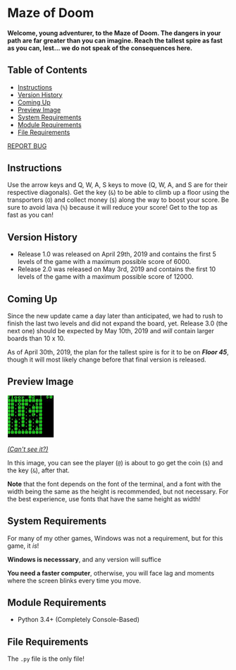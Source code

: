 # Maze of Doom
#### Welcome, young adventurer, to the Maze of Doom. The dangers in your path are far greater than you can imagine. Reach the tallest spire as fast as you can, lest... we do not speak of the consequences here.

## Table of Contents
- [Instructions](#instructions)
- [Version History](#version-history)
- [Coming Up](#coming-up)
- [Preview Image](#preview-image)
- [System Requirements](#system-requirements)
- [Module Requirements](#module-requirements)
- [File Requirements](#file-requirements)

[REPORT BUG](https://forms.gle/cPBmojKbcK9bVbfa7)

## Instructions
Use the arrow keys and Q, W, A, S keys to move (Q, W, A, and S are for their respective diagonals). Get the key (`&`) to be able to climb up a floor using the transporters (`O`) and collect money (`$`) along the way to boost your score. Be sure to avoid lava (`%`) because it will reduce your score! Get to the top as fast as you can!

## Version History
- Release 1.0 was released on April 29th, 2019 and contains the first 5 levels of the game with a maximum possible score of 6000.
- Release 2.0 was released on May 3rd, 2019 and contains the first 10 levels of the game with a maximum possible score of 12000.

## Coming Up
Since the new update came a day later than anticipated, we had to rush to finish the last two levels and did not expand the board, yet. Release 3.0 (the next one) should be expected by May 10th, 2019 and *will* contain larger boards than 10 x 10.

As of April 30th, 2019, the plan for the tallest spire is for it to be on ***Floor 45***, though it will most likely change before that final version is released.

## Preview Image
![Preview Image](mazeofdoom_previewimage.JPG)

*[(Can't see it?)](https://github.com/0xmmalik/Maze-of-Doom/blob/master/mazeofdoom_previewimage.JPG)*

In this image, you can see the player (`@`) is about to go get the coin (`$`) and the key (`&`), after that. 

**Note** that the font depends on the font of the terminal, and a font with the width being the same as the height is recommended, but not necessary. For the best experience, use fonts that have the same height as width!

## System Requirements
For many of my other games, Windows was not a requirement, but for this game, it *is*!

**Windows is necesssary**, and any version will suffice

**You need a faster computer**, otherwise, you will face lag and moments where the screen blinks every time you move.

## Module Requirements
- Python 3.4+ (Completely Console-Based)

## File Requirements
The `.py` file is the only file!
